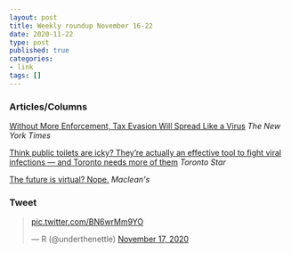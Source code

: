 ```yaml
---
layout: post
title: Weekly roundup November 16-22
date: 2020-11-22
type: post
published: true
categories:
- link
tags: []
---
```


### Articles/Columns

[Without More Enforcement, Tax Evasion Will Spread Like a Virus](https://www.nytimes.com/2020/10/30/business/tax-evasion-virus-IRS.html "Without More Enforcement, Tax Evasion Will Spread Like a Virus. By Robert H. Frank") *The New York Times*

[Think public toilets are icky? They’re actually an effective tool to fight viral infections — and Toronto needs more of them](https://www.thestar.com/opinion/contributors/2020/05/11/think-public-toilets-are-icky-theyre-actually-an-effective-tool-to-fight-viral-infections-and-toronto-needs-more-of-them.html "Think public toilets are icky? They’re actually an effective tool to fight viral infections — and Toronto needs more of them. By Shawn Micallef") *Toronto Star*

[The future is virtual? Nope.](https://www.macleans.ca/society/technology/the-future-is-virtual-nope/ "The future is virtual? Nope. By Paul Wells") *Maclean's*

### Tweet

<blockquote class="twitter-tweet" data-dnt="true"><p lang="und" dir="ltr"><a href="https://t.co/BN6wrMm9YO">pic.twitter.com/BN6wrMm9YO</a></p>&mdash; R (@underthenettle) <a href="https://twitter.com/underthenettle/status/1328670184924700674?ref_src=twsrc%5Etfw">November 17, 2020</a></blockquote> <script async src="https://platform.twitter.com/widgets.js" charset="utf-8"></script>
